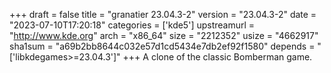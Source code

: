 +++
draft = false
title = "granatier 23.04.3-2"
version = "23.04.3-2"
date = "2023-07-10T17:20:18"
categories = ['kde5']
upstreamurl = "http://www.kde.org"
arch = "x86_64"
size = "2212352"
usize = "4662917"
sha1sum = "a69b2bb8644c032e57d1cd5434e7db2ef92f1580"
depends = "['libkdegames>=23.04.3']"
+++
A clone of the classic Bomberman game.